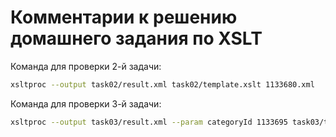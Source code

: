 # Комментарии к решению домашнего задания по XSLT

Команда для проверки 2-й задачи:
```bash
xsltproc --output task02/result.xml task02/template.xslt 1133680.xml
```

Команда для проверки 3-й задачи:
```bash
xsltproc --output task03/result.xml --param categoryId 1133695 task03/template.xslt 1133680.xml
```
